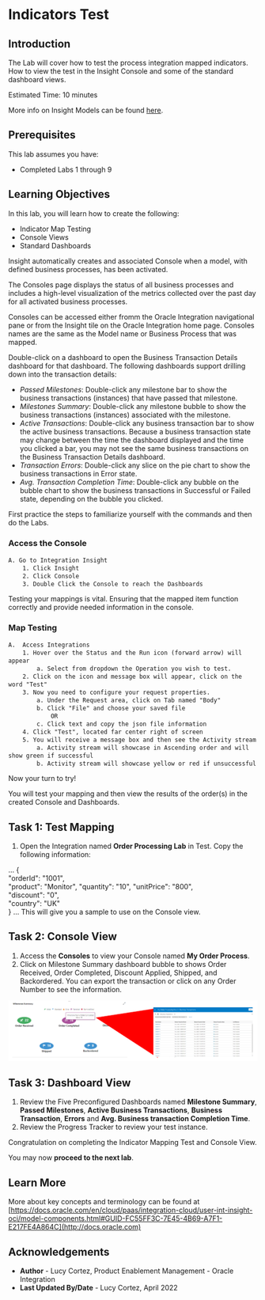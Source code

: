 # Indicators Test

## Introduction

The Lab will cover how to test the process integration mapped indicators. How to view the test in the Insight Console and some of the standard dashboard views.

Estimated Time: 10 minutes

More info on Insight Models can be found [here](https://docs.oracle.com/en/cloud/paas/integration-cloud/user-int-insight-oci/work-models-integration-insight.html).

## Prerequisites

This lab assumes you have:

- Completed Labs 1 through 9

## Learning Objectives

In this lab, you will learn how to create the following:

- Indicator Map Testing
- Console Views
- Standard Dashboards

Insight automatically creates and associated Console when a model, with defined business processes, has been activated.

The Consoles page displays the status of all business processes and includes a high-level visualization of the metrics collected over the past day for all activated business processes.

Consoles can be accessed either fromm the Oracle Integration navigational pane or from the Insight tile on the Oracle Integration home page. Consoles names are the same as the Model name or Business Process that was mapped.

Double-click on a dashboard to open the Business Transaction Details dashboard for that dashboard. The following dashboards support drilling down into the transaction details:
* *Passed Milestones*: Double-click any milestone bar to show the business transactions (instances) that have passed that milestone.
* *Milestones Summary*: Double-click any milestone bubble to show the business transactions (instances) associated with the milestone.
* *Active Transactions*: Double-click any business transaction bar to show the active business transactions. Because a business transaction state may change between the time the dashboard displayed and the time you clicked a bar, you may not see the same business transactions on the Business Transaction Details dashboard.
* *Transaction Errors*: Double-click any slice on the pie chart to show the business transactions in Error state.
* *Avg. Transaction Completion Time*: Double-click any bubble on the bubble chart to show the business transactions in Successful or Failed state, depending on the bubble you clicked.

First practice the steps to familiarize yourself with the commands and then do the Labs.

### Access the Console

    A. Go to Integration Insight    
        1. Click Insight
        2. Click Console
        3. Double Click the Console to reach the Dashboards
Testing your mappings is vital. Ensuring that the mapped item function correctly and provide needed information in the console.  

### Map Testing

    A.  Access Integrations  
        1. Hover over the Status and the Run icon (forward arrow) will appear
            a. Select from dropdown the Operation you wish to test. 
        2. Click on the icon and message box will appear, click on the word "Test"
        3. Now you need to configure your request properties.
            a. Under the Request area, click on Tab named "Body" 
            b. Click "File" and choose your saved file 
                OR 
            c. Click text and copy the json file information
        4. Click "Test", located far center right of screen
        5. You will receive a message box and then see the Activity stream 
            a. Activity stream will showcase in Ascending order and will show green if successful
            b. Activity stream will showcase yellow or red if unsuccessful

Now your turn to try!

You will test your mapping and then view the results of the order(s) in the created Console and Dashboards.

## Task 1: Test Mapping

1. Open the Integration named **Order Processing Lab** in Test.  Copy the following information:

...
    </copy>
{  
"orderId": "1001",  
"product": "Monitor",
"quantity": "10",
"unitPrice": "800",  
"discount": "0",  
"country": "UK"  
}
    </copy>
...
This will give you a sample to use on the Console view.

## Task 2: Console View

1. Access the **Consoles** to view your Console named **My Order Process**. 
2. Click on Milestone Summary dashboard bubble to shows Order Received, Order Completed, Discount Applied, Shipped, and Backordered. You can export the transaction or click on any Order Number to see the information.

![Milestone Summary](./images/milestonesummary.png " ")

## Task 3: Dashboard View

1. Review the Five Preconfigured Dashboards named **Milestone Summary**, **Passed Milestones**, **Active Business Transactions**, **Business Transaction**, **Errors** and **Avg. Business transaction Completion Time**.
2. Review the Progress Tracker to review your test instance.

Congratulation on completing the Indicator Mapping Test and Console View.

You may now **proceed to the next lab**.

## Learn More

More about key concepts and terminology can be found at [https://docs.oracle.com/en/cloud/paas/integration-cloud/user-int-insight-oci/model-components.html#GUID-FC55FF3C-7E45-4B69-A7F1-E217FE4A864C](http://docs.oracle.com)

## Acknowledgements

* **Author** - Lucy Cortez, Product Enablement Management - Oracle Integration
* **Last Updated By/Date** - Lucy Cortez, April 2022
